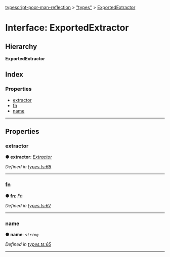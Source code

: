 [typescript-poor-man-reflection](../README.md) > ["types"](../modules/_types_.md) > [ExportedExtractor](../interfaces/_types_.exportedextractor.md)

# Interface: ExportedExtractor

## Hierarchy

**ExportedExtractor**

## Index

### Properties

* [extractor](_types_.exportedextractor.md#extractor)
* [fn](_types_.exportedextractor.md#fn)
* [name](_types_.exportedextractor.md#name)

---

## Properties

<a id="extractor"></a>

###  extractor

**● extractor**: *[Extractor](../modules/_types_.md#extractor)*

*Defined in [types.ts:66](https://github.com/cancerberoSgx/typescript-poor-man-reflection/blob/49486d2/src/types.ts#L66)*

___
<a id="fn"></a>

###  fn

**● fn**: *[Fn](../modules/_util_.md#fn)*

*Defined in [types.ts:67](https://github.com/cancerberoSgx/typescript-poor-man-reflection/blob/49486d2/src/types.ts#L67)*

___
<a id="name"></a>

###  name

**● name**: *`string`*

*Defined in [types.ts:65](https://github.com/cancerberoSgx/typescript-poor-man-reflection/blob/49486d2/src/types.ts#L65)*

___

